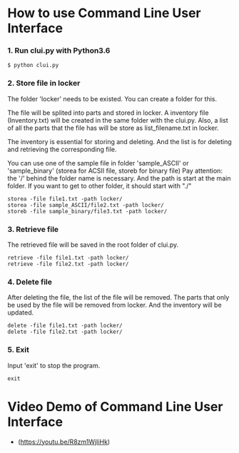 # How to use Command Line User Interface

### 1. Run clui.py with Python3.6

```
$ python clui.py
```

### 2. Store file in locker

The folder 'locker' needs to be existed. You can create a folder for this.

The file will be splited into parts and stored in locker. A inventory file (Inventory.txt) will be created in the same folder with the clui.py. Also, a list of all the parts that the file has will be store as list_filename.txt in locker.

The inventory is essential for storing and deleting. And the list is for deleting and retrieving the corresponding file.

You can use one of the sample file in folder 'sample_ASCII' or 'sample_binary'
(storea for ACSII file, storeb for binary file)
Pay attention: the '/' behind the folder name is necessary. And the path is start at the main folder. If you want to get to other folder, it should start with "./"

```
storea -file file1.txt -path locker/
storea -file sample_ASCII/file2.txt -path locker/
storeb -file sample_binary/file3.txt -path locker/
```

### 3. Retrieve file

The retrieved file will be saved in the root folder of clui.py.

```
retrieve -file file1.txt -path locker/
retrieve -file file2.txt -path locker/
```

### 4. Delete file

After deleting the file, the list of the file will be removed. The parts that only be used by the file will be removed from locker. And the inventory will be updated.

```
delete -file file1.txt -path locker/
delete -file file2.txt -path locker/
```

### 5. Exit

Input 'exit' to stop the program.

```
exit
```

# Video Demo of Command Line User Interface

* (https://youtu.be/R8zm1WjIiHk)
